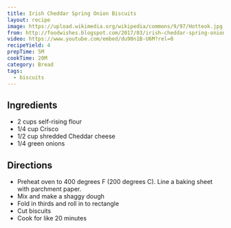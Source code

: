```yaml
---
title: Irish Cheddar Spring Onion Biscuits
layout: recipe
image: https://upload.wikimedia.org/wikipedia/commons/9/97/Hotteok.jpg
from: http://foodwishes.blogspot.com/2017/03/irish-cheddar-spring-onion-biscuits.html
video: https://www.youtube.com/embed/du90n1B-U6M?rel=0
recipeYield: 4
prepTime: 5M
cookTime: 20M
category: Bread
tags:
  - biscuits
---
```


## Ingredients

- 2 cups self-rising flour
- 1/4 cup Crisco
- 1/2 cup shredded Cheddar cheese
- 1/4 green onions

## Directions

- Preheat oven to 400 degrees F (200 degrees C). Line a baking sheet with parchment paper.
- Mix and make a shaggy dough
- Fold in thirds and roll in to rectangle
- Cut biscuits
- Cook for like 20 minutes
